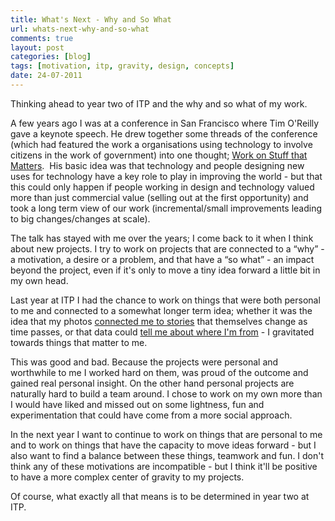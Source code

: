 ```yaml
---
title: What's Next - Why and So What
url: whats-next-why-and-so-what
comments: true
layout: post
categories: [blog]
tags: [motivation, itp, gravity, design, concepts]
date: 24-07-2011
---
```

<p class="intro">Thinking ahead to year two of ITP and the why and so what of my work.</p>
A few years ago I was at a conference in San Francisco where Tim O'Reilly gave a keynote speech. He drew together some threads of the conference (which had featured the work a organisations using technology to involve citizens in the work of government) into one thought; <a href="http://radar.oreilly.com/2009/01/work-on-stuff-that-matters-fir.html" title="Work on Stuff that Matters">Work on Stuff that Matters</a>.&nbsp; His basic idea was that technology and people designing new uses for technology have a key role to play in improving the world - but that this could only happen if people working in design and technology valued more than just commercial value (selling out at the first opportunity) and took a long term view of our work (incremental/small improvements leading to big changes/changes at scale). 

The talk has stayed with me over the years; I come back to it when I think about new projects. I try to work on projects that are connected to a &#8220;why&#8221; - a motivation, a desire or a problem, and that have a &#8220;so what&#8221; - an impact beyond the project, even if it's only to move a tiny idea forward a little bit in my own head.

Last year at ITP I had the chance to work on things that were both personal to me and connected to a somewhat longer term idea; whether it was the idea that my photos <a href="http://paulmay.org/blog/photoplus" title="connected me to stories">connected me to stories</a> that themselves change as time passes, or that data could <a href="http://paulmay.org/blog/from-over-here" title="tell me about where I'm from">tell me about where I'm from</a> - I gravitated towards things that matter to me. 

This was good and bad. Because the projects were personal and worthwhile to me I worked hard on them, was proud of the outcome and gained real personal insight. On the other hand personal projects are naturally hard to build a team around. I chose to work on my own more than I would have liked and missed out on some lightness, fun and experimentation that could have come from a more social approach.

In the next year I want to continue to work on things that are personal to me and to work on things that have the capacity to move ideas forward - but I also want to find a balance between these things, teamwork and fun. I don't think any of these motivations are incompatible - but I think it'll be positive to have a more complex center of gravity to my projects.

Of course, what exactly all that means is to be determined in year two at ITP.

